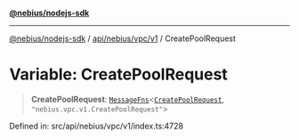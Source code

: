 [**@nebius/nodejs-sdk**](../../../../../README.md)

***

[@nebius/nodejs-sdk](../../../../../README.md) / [api/nebius/vpc/v1](../README.md) / CreatePoolRequest

# Variable: CreatePoolRequest

> **CreatePoolRequest**: [`MessageFns`](../../../../../runtime/protos/core/interfaces/MessageFns.md)\<[`CreatePoolRequest`](../interfaces/CreatePoolRequest.md), `"nebius.vpc.v1.CreatePoolRequest"`\>

Defined in: src/api/nebius/vpc/v1/index.ts:4728
